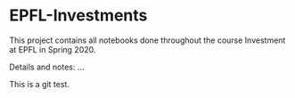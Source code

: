 # EPFL-Investments

This project contains all notebooks done throughout the course Investment at EPFL in Spring 2020.

Details and notes: ...

This is a git test.
